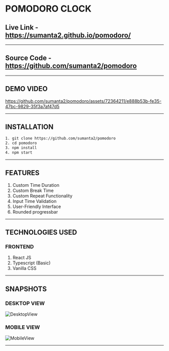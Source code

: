# POMODORO CLOCK

## Live Link - <https://sumanta2.github.io/pomodoro/>

---

## Source Code - <https://github.com/sumanta2/pomodoro>

---

## DEMO VIDEO

<https://github.com/sumanta2/pomodoro/assets/72364211/e888b53b-fe35-47bc-9829-35f3a7af47d5>

---

## INSTALLATION

```bash
1. git clone https://github.com/sumanta2/pomodoro
2. cd pomodoro
3. npm install
4. npm start
```

---

## FEATURES

1. Custom Time Duration
2. Custom Break Time
3. Custom Repeat Functionality
4. Input Time Validation
5. User-Friendly Interface
6. Rounded progressbar

---

## TECHNOLOGIES USED

### FRONTEND

1. React JS
2. Typescript (Basic)
3. Vanilla CSS

---

## SNAPSHOTS

### DESKTOP VIEW

![DesktopView](https://github.com/sumanta2/pomodoro/assets/72364211/a6c73f18-075f-445f-a01a-423ca4a1df5e)

### MOBILE VIEW

![MobileView](https://github.com/sumanta2/pomodoro/assets/72364211/caa32609-6286-4cde-a404-9ba6786a0f92)

---
